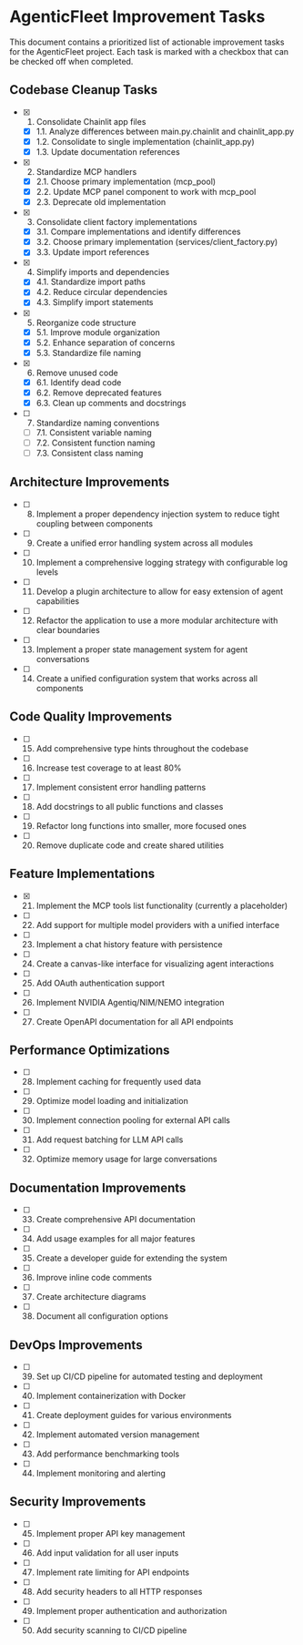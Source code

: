 # AgenticFleet Improvement Tasks

This document contains a prioritized list of actionable improvement tasks for the AgenticFleet project. Each task is marked with a checkbox that can be checked off when completed.

## Codebase Cleanup Tasks

- [x] 1. Consolidate Chainlit app files
  - [x] 1.1. Analyze differences between main.py.chainlit and chainlit_app.py
  - [x] 1.2. Consolidate to single implementation (chainlit_app.py)
  - [x] 1.3. Update documentation references

- [x] 2. Standardize MCP handlers
  - [x] 2.1. Choose primary implementation (mcp_pool)
  - [x] 2.2. Update MCP panel component to work with mcp_pool
  - [x] 2.3. Deprecate old implementation

- [x] 3. Consolidate client factory implementations
  - [x] 3.1. Compare implementations and identify differences
  - [x] 3.2. Choose primary implementation (services/client_factory.py)
  - [x] 3.3. Update import references

- [x] 4. Simplify imports and dependencies
  - [x] 4.1. Standardize import paths
  - [x] 4.2. Reduce circular dependencies
  - [x] 4.3. Simplify import statements

- [x] 5. Reorganize code structure
  - [x] 5.1. Improve module organization
  - [x] 5.2. Enhance separation of concerns
  - [x] 5.3. Standardize file naming

- [x] 6. Remove unused code
  - [x] 6.1. Identify dead code
  - [x] 6.2. Remove deprecated features
  - [x] 6.3. Clean up comments and docstrings

- [ ] 7. Standardize naming conventions
  - [ ] 7.1. Consistent variable naming
  - [ ] 7.2. Consistent function naming
  - [ ] 7.3. Consistent class naming

## Architecture Improvements

- [ ] 8. Implement a proper dependency injection system to reduce tight coupling between components
- [ ] 9. Create a unified error handling system across all modules
- [ ] 10. Implement a comprehensive logging strategy with configurable log levels
- [ ] 11. Develop a plugin architecture to allow for easy extension of agent capabilities
- [ ] 12. Refactor the application to use a more modular architecture with clear boundaries
- [ ] 13. Implement a proper state management system for agent conversations
- [ ] 14. Create a unified configuration system that works across all components

## Code Quality Improvements

- [ ] 15. Add comprehensive type hints throughout the codebase
- [ ] 16. Increase test coverage to at least 80%
- [ ] 17. Implement consistent error handling patterns
- [ ] 18. Add docstrings to all public functions and classes
- [ ] 19. Refactor long functions into smaller, more focused ones
- [ ] 20. Remove duplicate code and create shared utilities

## Feature Implementations

- [x] 21. Implement the MCP tools list functionality (currently a placeholder)
- [ ] 22. Add support for multiple model providers with a unified interface
- [ ] 23. Implement a chat history feature with persistence
- [ ] 24. Create a canvas-like interface for visualizing agent interactions
- [ ] 25. Add OAuth authentication support
- [ ] 26. Implement NVIDIA Agentiq/NIM/NEMO integration
- [ ] 27. Create OpenAPI documentation for all API endpoints

## Performance Optimizations

- [ ] 28. Implement caching for frequently used data
- [ ] 29. Optimize model loading and initialization
- [ ] 30. Implement connection pooling for external API calls
- [ ] 31. Add request batching for LLM API calls
- [ ] 32. Optimize memory usage for large conversations

## Documentation Improvements

- [ ] 33. Create comprehensive API documentation
- [ ] 34. Add usage examples for all major features
- [ ] 35. Create a developer guide for extending the system
- [ ] 36. Improve inline code comments
- [ ] 37. Create architecture diagrams
- [ ] 38. Document all configuration options

## DevOps Improvements

- [ ] 39. Set up CI/CD pipeline for automated testing and deployment
- [ ] 40. Implement containerization with Docker
- [ ] 41. Create deployment guides for various environments
- [ ] 42. Implement automated version management
- [ ] 43. Add performance benchmarking tools
- [ ] 44. Implement monitoring and alerting

## Security Improvements

- [ ] 45. Implement proper API key management
- [ ] 46. Add input validation for all user inputs
- [ ] 47. Implement rate limiting for API endpoints
- [ ] 48. Add security headers to all HTTP responses
- [ ] 49. Implement proper authentication and authorization
- [ ] 50. Add security scanning to CI/CD pipeline
